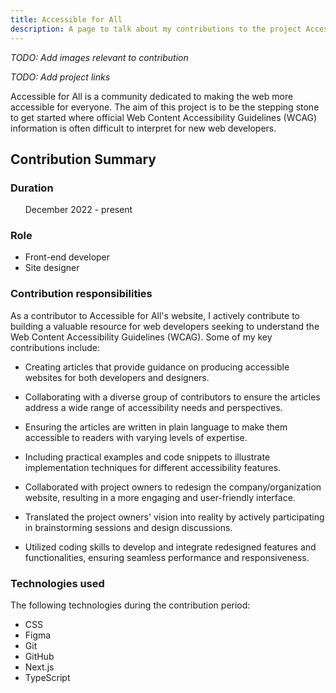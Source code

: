 ```yaml
---
title: Accessible for All
description: A page to talk about my contributions to the project Accessible for All.
---
```


*TODO: Add images relevant to contribution*

*TODO: Add project links*

Accessible for All is a community dedicated to making the web more accessible for everyone. The aim of this project is to be the stepping stone to get started where official Web Content Accessibility Guidelines (WCAG) information is often difficult to interpret for new web developers.

## Contribution Summary

### Duration
&nbsp;&nbsp;&nbsp;&nbsp;&nbsp;&nbsp;December 2022 - present

### Role
* Front-end developer
* Site designer

### Contribution responsibilities
As a contributor to Accessible for All's website, I actively contribute to building a valuable resource for web developers seeking to understand the Web Content Accessibility Guidelines (WCAG). Some of my key contributions include:
* Creating articles that provide guidance on producing accessible websites for both developers and designers.

* Collaborating with a diverse group of contributors to ensure the articles address a wide range of accessibility needs and perspectives.

* Ensuring the articles are written in plain language to make them accessible to readers with varying levels of expertise.

* Including practical examples and code snippets to illustrate implementation techniques for different accessibility features.

* Collaborated with project owners to redesign the company/organization website, resulting in a more engaging and user-friendly interface.

* Translated the project owners' vision into reality by actively participating in brainstorming sessions and design discussions.

* Utilized coding skills to develop and integrate redesigned features and functionalities, ensuring seamless performance and responsiveness.

### Technologies used

The following technologies during the contribution period:

* CSS
* Figma
* Git
* GitHub
* Next.js
* TypeScript